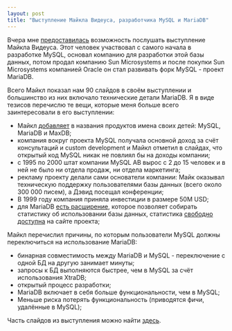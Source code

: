 ```yaml
---
layout: post
title: "Выступление Майкла Видеуса, разработчика MySQL и MariaDB"
---
```


Вчера мне [предоставилась](http://habrahabr.ru/company/acronis/blog/258601/)
возможность послушать выступление Майкла Видеуса. Этот человек участвовал с
самого начала в разработке MySQL, основал компанию для разработки этой базы
данных, потом продал компанию Sun Microsystems и после покупки Sun Microsystems
компанией Oracle он стал развивать форк MySQL - проект MariaDB.

Всего Майкл показал нам 90 слайдов в своём выступлении и большинство
из них включало технические детали MariaDB. Я в виде тезисов перечислю
те вещи, которые меня больше всего заинтересовали в его выступлении:

- Майкл [добавляет](https://bronevichok.ru/trash/Monty/thumb_15050189_1024.jpg)
в названия продуктов имена своих детей: MySQL, MariaDB и MaxDB;
- компания вокруг проекта MySQL получала основной доход за счёт консультаций
и custom development и Майкл отметил в слайдах, что открытый код MySQL никак не повлиял бы на доходы компании;
- с 1995 по 2000 штат компании MySQL AB вырос с 2 до 15 человек и в ней не было
ни отдела продаж, ни отдела маркетинга;
- рекламу проекту делали сами основатели компании: Майк оказывал техническую поддержку
пользователями базы данных (всего около 300 000 писем), а Дэвид посещал конференции;
- В 1999 году компания приняла инвестиции в размере 50M USD;
- для MariaDB [есть расширение](https://mariadb.org/feedback_plugin/), которое позволяет собирать статистику об использовании базы данных, статистика [свободно доступна](https://mariadb.org/feedback_plugin/) на сайте проекта;

Майкл перечислил причины, по которым пользователи MySQL должны переключиться на использование MariaDB:

- бинарная совместимость между MariaDB и MySQL - переключение с одной БД на другую занимает минуты;
- запросы к БД выполняются быстрее, чем в MySQL за счёт использования XtraDB;
- открытый процесс разработки;
- MariaDB включает в себя больше функциональности, чем в MySQL;
- Меньше риска потерять функциональность (приводятся фичи, удалённые в MySQL);

Часть слайдов из выступления можно найти [здесь](https://bronevichok.ru/trash/Monty/).
